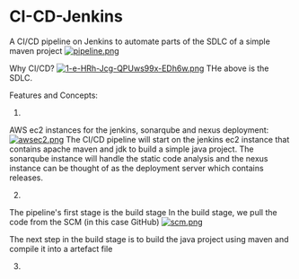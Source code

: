 # CI-CD-Jenkins
A CI/CD pipeline on Jenkins to automate parts of the SDLC of a simple maven project
[![pipeline.png](https://i.postimg.cc/5tyYkPBc/pipeline.png)](https://postimg.cc/3yMxkFf9)

Why CI/CD?
[![1-e-HRh-Jcg-QPUws99x-EDh6w.png](https://i.postimg.cc/1RBgshvx/1-e-HRh-Jcg-QPUws99x-EDh6w.png)](https://postimg.cc/kDVMvZrw)
THe above is the SDLC.



Features and Concepts:

1.
AWS ec2 instances for the jenkins, sonarqube and nexus deployment:
[![awsec2.png](https://i.postimg.cc/QN4MvNnP/awsec2.png)](https://postimg.cc/c63ZnWWM)
The CI/CD pipeline will start on the jenkins ec2 instance that contains apache maven and jdk to build a simple java project.
The sonarqube instance will handle the static code analysis and the nexus instance can be thought of as the deployment server which contains releases.

2.
The pipeline's first stage is the build stage
In the build stage, we pull the code from the SCM (in this case GitHub)
[![scm.png](https://i.postimg.cc/Y9tVHWSw/scm.png)](https://postimg.cc/yJrnhW9f)

The next step in the build stage is to build the java project using maven and compile it into a artefact file

3.


